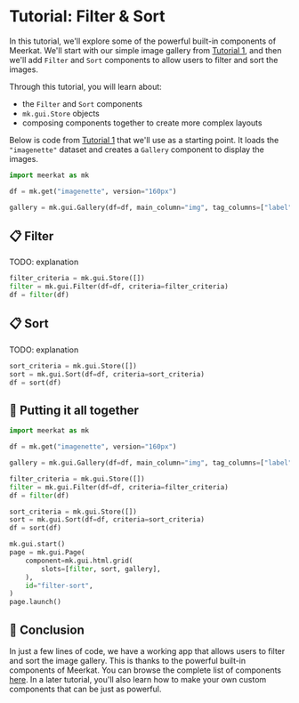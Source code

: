 # Tutorial: Filter & Sort

<!-- TODO: include screenshots? -->

In this tutorial, we'll explore some of the powerful built-in components of Meerkat. We'll start with our simple image gallery from [Tutorial 1](./tutorial-0.md), and then we'll add `Filter` and `Sort` components to allow users to filter and sort the images.

Through this tutorial, you will learn about:

- the `Filter` and `Sort` components
- `mk.gui.Store` objects
- composing components together to create more complex layouts

Below is code from [Tutorial 1](./tutorial-0.md) that we'll use as a starting point. It loads the `"imagenette"` dataset and creates a `Gallery` component to display the images.

```python
import meerkat as mk

df = mk.get("imagenette", version="160px")

gallery = mk.gui.Gallery(df=df, main_column="img", tag_columns=["label"])
```

## 📋 Filter

TODO: explanation

```python
filter_criteria = mk.gui.Store([])
filter = mk.gui.Filter(df=df, criteria=filter_criteria)
df = filter(df)
```

## 📋 Sort

TODO: explanation

```python
sort_criteria = mk.gui.Store([])
sort = mk.gui.Sort(df=df, criteria=sort_criteria)
df = sort(df)
```

## 🤲 Putting it all together

```python
import meerkat as mk

df = mk.get("imagenette", version="160px")

gallery = mk.gui.Gallery(df=df, main_column="img", tag_columns=["label"])

filter_criteria = mk.gui.Store([])
filter = mk.gui.Filter(df=df, criteria=filter_criteria)
df = filter(df)

sort_criteria = mk.gui.Store([])
sort = mk.gui.Sort(df=df, criteria=sort_criteria)
df = sort(df)

mk.gui.start()
page = mk.gui.Page(
    component=mk.gui.html.grid(
        slots=[filter, sort, gallery],
    ),
    id="filter-sort",
)
page.launch()
```

## 🎉 Conclusion

In just a few lines of code, we have a working app that allows users to filter and sort the image gallery. This is thanks to the powerful built-in components of Meerkat. You can browse the complete list of components [here](). In a later tutorial, you'll also learn how to make your own custom components that can be just as powerful.